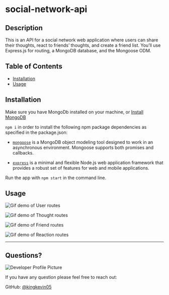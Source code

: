 # social-network-api

## Description 
  This is an API for a social network web application where users can share their thoughts, react to friends’ thoughts, and create a friend list. You’ll use Express.js for routing, a MongoDB database, and the Mongoose ODM.
 
  
  ## Table of Contents
  * [Installation](#installation)
  * [Usage](#usage)
  
  
  ## Installation
  
  Make sure you have MongoDb installed on your machine, or [Install MongoDB](https://docs.mongodb.com/manual/installation/) 

 `npm i` in order to install the following npm package dependencies as specified in the package.json:

* [`mongoose`](https://www.npmjs.com/package/mongoose)  is a MongoDB object modeling tool designed to work in an asynchronous environment. Mongoose supports both promises and callbacks.

* [`express`](https://www.npmjs.com/package/express) is a minimal and flexible Node.js web application framework that provides a robust set of features for web and mobile applications.


Run the app with `npm start` in the command line.
  
  ## Usage
  
  ![Gif demo of User routes](https://github.com/kingkevin05/social-network-api/blob/main/images/user_routes.gif)

  ![Gif demo of Thought routes](https://github.com/kingkevin05/social-network-api/blob/main/images/thought_routes.gif)

  ![Gif demo of Friend routes](https://github.com/kingkevin05/social-network-api/blob/main/images/friend_routes.gif)

  ![Gif demo of Reaction routes](https://github.com/kingkevin05/social-network-api/blob/main/images/reaction_routes.gif)



  ---
  
  ## Questions?
  
  ![Developer Profile Picture](https://avatars.githubusercontent.com/u/75460766?v=4) 
  
  If you have any question please feel free to reach out:
 
  GitHub: [@kingkevin05](https://api.github.com/users/kingkevin05)